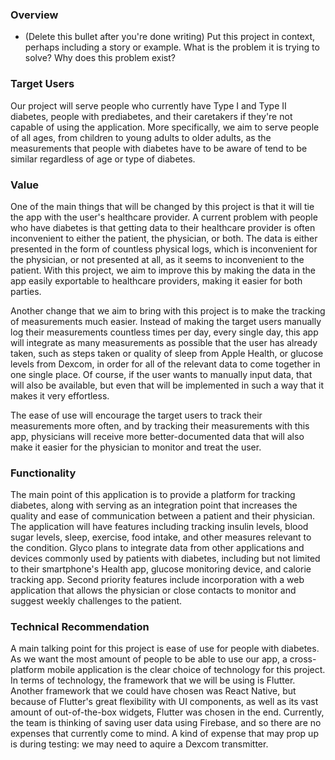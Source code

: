 ### Overview
* (Delete this bullet after you're done writing) Put this project in context, perhaps including a story or example. What is the problem it is trying to solve? Why does this problem exist?

### Target Users
Our project will serve people who currently have Type I and Type II diabetes, people with prediabetes, and their caretakers if they're not capable of using the application. More specifically, we aim to serve people of all ages, from children to young adults to older adults, as the measurements that people with diabetes have to be aware of tend to be similar regardless of age or type of diabetes.

### Value
One of the main things that will be changed by this project is that it will tie the app with the user's healthcare provider. A current problem with people who have diabetes is that getting data to their healthcare provider is often inconvenient to either the patient, the physician, or both. The data is either presented in the form of countless physical logs, which is inconvenient for the physician, or not presented at all, as it seems to inconvenient to the patient. With this project, we aim to improve this by making the data in the app easily exportable to healthcare providers, making it easier for both parties. 

Another change that we aim to bring with this project is to make the tracking of measurements much easier. Instead of making the target users manually log their measurements countless times per day, every single day, this app will integrate as many measurements as possible that the user has already taken, such as steps taken or quality of sleep from Apple Health, or glucose levels from Dexcom, in order for all of the relevant data to come together in one single place. Of course, if the user wants to manually input data, that will also be available, but even that will be implemented in such a way that it makes it very effortless. 

The ease of use will encourage the target users to track their measurements more often, and by tracking their measurements with this app, physicians will receive more better-documented data that will also make it easier for the physician to monitor and treat the user. 

### Functionality
The main point of this application is to provide a platform for tracking diabetes, along with serving as an integration point that increases the quality and ease of communication between a patient and their physician. The application will have features including tracking insulin levels, blood sugar levels, sleep, exercise, food intake, and other measures relevant to the condition. Glyco plans to integrate data from other applications and devices commonly used by patients with diabetes, including but not limited to their smartphone's Health app, glucose monitoring device, and calorie tracking app. Second priority features include incorporation with a web application that allows the physician or close contacts to monitor and suggest weekly challenges to the patient.

### Technical Recommendation
A main talking point for this project is ease of use for people with diabetes. As we want the most amount of people to be able to use our app, a cross-platform mobile application is the clear choice of technology for this project. In terms of technology, the framework that we will be using is Flutter. Another framework that we could have chosen was React Native, but because of Flutter's great flexibility with UI components, as well as its vast amount of out-of-the-box widgets, Flutter was chosen in the end. Currently, the team is thinking of saving user data using Firebase, and so there are no expenses that currently come to mind. A kind of expense that may prop up is during testing: we may need to aquire a Dexcom transmitter.

